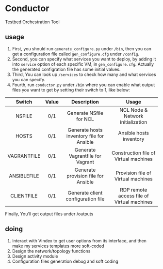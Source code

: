 # Conductor
Testbed Orchestration Tool
## usage
1. First, you should run `generate_configure.py` under `/bin`, then you can get a configuration file called `gen_configure.cfg` under `/config`.
2. Second, you can specify what services you want to deploy, by adding it into `service` option of each specific VM, in `gen_configure.cfg`. Actually the generated configration file has some initial values.
3. Third, You can look up `/services` to check how many and what services you can specify.
4. Fourth, run `conductor.py` under `/bin` where you can enable what output files you want to get by setting their switch to 1, like below:

|    Switch   | Value |                Description                |                    Usage                   |
|:-----------:|:-----:|:-----------------------------------------:|:------------------------------------------:|
|    NSFILE   |  0/1  |          Generate NSfile for NCL          |      NCL Node & Network initialization     |
|    HOSTS    |  0/1  | Generate hosts inventory file for Ansible |           Ansible hosts inventory          |
| VAGRANTFILE |  0/1  |      Generate Vagrantfile for Vagrant     |   Construction file of Virtual machines    |
| ANSIBLEFILE |  0/1  |    Generate provision file for Ansible    |     Provision file of Virtual machines     |
|  CLIENTFILE |  0/1  |    Generate client configuration file     | RDP remote access file of Virtual machines |

Finally, You'll get output files under /outputs

## doing
1. Interact with VIndex to get user options from its interface, and then make my services templates more soft-coded
2. Design the network/topology functions
3. Design activity module
4. Configuration files generation debug and soft coding
